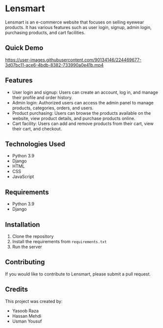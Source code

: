 # Lensmart

Lensmart is an e-commerce website that focuses on selling eyewear products. It has various features such as user login, signup, admin login, purchasing products, and cart facilities.

## Quick Demo

https://user-images.githubusercontent.com/90134146/224469677-3d07bc11-ace6-4bdb-8382-733990a0e41b.mp4


## Features

- User login and signup: Users can create an account, log in, and manage their profile and order history.
- Admin login: Authorized users can access the admin panel to manage products, categories, orders, and users.
- Product purchasing: Users can browse the products available on the website, view product details, and purchase products online.
- Cart facility: Users can add and remove products from their cart, view their cart, and checkout.

## Technologies Used

- Python 3.9
- Django 
- HTML
- CSS
- JavaScript

## Requirements

- Python 3.9
- Django 

## Installation

1. Clone the repository
2. Install the requirements from `requirements.txt`
3. Run the server 

## Contributing

If you would like to contribute to Lensmart, please submit a pull request.

## Credits

This project was created by:

- Yasoob Raza
- Hassan Mehdi
- Usman Yousuf



